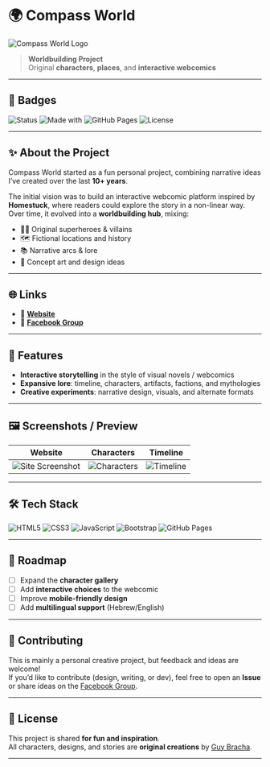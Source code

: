 # 🌍 Compass World

![Compass World Logo](https://user-images.githubusercontent.com/19489192/235637436-4dcb7813-9590-47b3-8d25-5c5651f84be9.png)

> **Worldbuilding Project**  
> Original **characters**, **places**, and **interactive webcomics**

---

## 📛 Badges
![Status](https://img.shields.io/badge/status-active-success)
![Made with](https://img.shields.io/badge/made%20with-❤️-red)
![GitHub Pages](https://img.shields.io/badge/hosted%20on-GitHub%20Pages-blue)
![License](https://img.shields.io/badge/license-personal-lightgrey)

---

## ✨ About the Project
Compass World started as a fun personal project, combining narrative ideas I’ve created over the last **10+ years**.  

The initial vision was to build an interactive webcomic platform inspired by **Homestuck**, where readers could explore the story in a non-linear way. Over time, it evolved into a **worldbuilding hub**, mixing:
- 🦸‍♂️ Original superheroes & villains  
- 🗺️ Fictional locations and history  
- 📚 Narrative arcs & lore  
- 🎨 Concept art and design ideas  

---

## 🌐 Links
- 🔗 **[Website](https://guybracha.github.io/compass-world/)**  
- 📘 **[Facebook Group](https://www.facebook.com/groups/6941542269224419)**  

---

## 📖 Features
- **Interactive storytelling** in the style of visual novels / webcomics  
- **Expansive lore**: timeline, characters, artifacts, factions, and mythologies  
- **Creative experiments**: narrative design, visuals, and alternate formats  

---

## 🖼️ Screenshots / Preview
| Website | Characters | Timeline |
|---------|------------|----------|
| ![Site Screenshot](https://via.placeholder.com/250x150.png?text=Compass+World+Site) | ![Characters](https://via.placeholder.com/250x150.png?text=Characters) | ![Timeline](https://via.placeholder.com/250x150.png?text=Timeline) |

---

## 🛠️ Tech Stack
![HTML5](https://img.shields.io/badge/HTML5-orange?logo=html5&logoColor=white)
![CSS3](https://img.shields.io/badge/CSS3-blue?logo=css3&logoColor=white)
![JavaScript](https://img.shields.io/badge/JavaScript-yellow?logo=javascript&logoColor=black)
![Bootstrap](https://img.shields.io/badge/Bootstrap-563d7c?logo=bootstrap&logoColor=white)
![GitHub Pages](https://img.shields.io/badge/GitHub%20Pages-black?logo=github&logoColor=white)

---

## 🚀 Roadmap
- [ ] Expand the **character gallery**  
- [ ] Add **interactive choices** to the webcomic  
- [ ] Improve **mobile-friendly design**  
- [ ] Add **multilingual support** (Hebrew/English)  

---

## 🤝 Contributing
This is mainly a personal creative project, but feedback and ideas are welcome!  
If you’d like to contribute (design, writing, or dev), feel free to open an **Issue** or share ideas on the [Facebook Group](https://www.facebook.com/groups/6941542269224419).

---

## 📜 License
This project is shared **for fun and inspiration**.  
All characters, designs, and stories are **original creations** by [Guy Bracha](https://github.com/guybracha).

---
